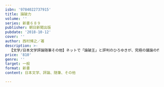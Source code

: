 ```yaml
---
isbn: '9784022737915'
title: 論破力
volume: ''
series: 新書６８９
publisher: 朝日新聞出版
pubdate: '2018-10-12'
cover: ''
author: 西村博之／著
description: >-
  【文学/日本文学評論随筆その他】ネットで「論破王」と評判のひろゆきが、究極の議論の作法を全部明かす！　論理的な考え方のキホンから便利なキラーフレーズまで、ビジネスシーンから、日常のイライラまで完全対応。あなたも議論で世界を思い通りにしてみませんか？
price: '810'
genre: ''
target: 一般
format: 新書
content: 日本文学、評論、随筆、その他

---
```

